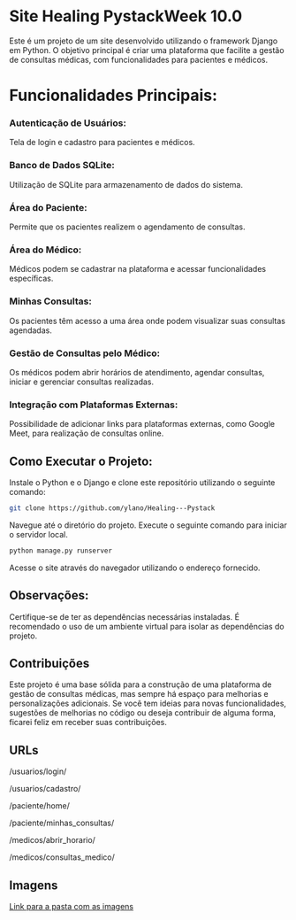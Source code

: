 
# Site Healing PystackWeek 10.0

 Este é um projeto de um site desenvolvido utilizando o framework Django em Python. O objetivo principal é criar uma plataforma que facilite a gestão de consultas médicas, com funcionalidades para pacientes e médicos.

# Funcionalidades Principais:

### Autenticação de Usuários:
Tela de login e cadastro para pacientes e médicos.
### Banco de Dados SQLite:
Utilização de SQLite para armazenamento de dados do sistema.
### Área do Paciente:
Permite que os pacientes realizem o agendamento de consultas.
### Área do Médico:
Médicos podem se cadastrar na plataforma e acessar funcionalidades específicas.
### Minhas Consultas:
Os pacientes têm acesso a uma área onde podem visualizar suas consultas agendadas.
### Gestão de Consultas pelo Médico:
Os médicos podem abrir horários de atendimento, agendar consultas, iniciar e gerenciar consultas realizadas.
### Integração com Plataformas Externas:
Possibilidade de adicionar links para plataformas externas, como Google Meet, para realização de consultas online.
## Como Executar o Projeto:

Instale o Python e o Django e clone este repositório utilizando o seguinte comando:
```bash
git clone https://github.com/ylano/Healing---Pystack
``` 



Navegue até o diretório do projeto.
Execute o seguinte comando para iniciar o servidor local.
```bash
python manage.py runserver
```


Acesse o site através do navegador utilizando o endereço fornecido.

## Observações:
Certifique-se de ter as dependências necessárias instaladas.
É recomendado o uso de um ambiente virtual para isolar as dependências do projeto.

## Contribuições
Este projeto é uma base sólida para a construção de uma plataforma de gestão de consultas médicas, mas sempre há espaço para melhorias e personalizações adicionais. Se você tem ideias para novas funcionalidades, sugestões de melhorias no código ou deseja contribuir de alguma forma, ficarei feliz em receber suas contribuições.

## URLs

/usuarios/login/

/usuarios/cadastro/

/paciente/home/

/paciente/minhas_consultas/

/medicos/abrir_horario/

/medicos/consultas_medico/

## Imagens

<a href="https://drive.google.com/drive/folders/10i26Kxg6bwN07jGA1Om-QVF_GC2pma3l?usp=sharing" target="_blank">Link para a pasta com as imagens

